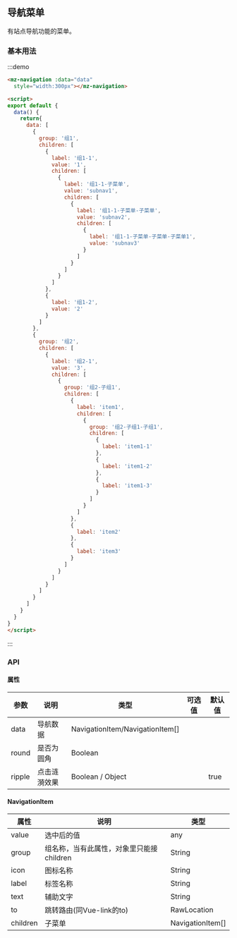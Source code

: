 ## 导航菜单

有站点导航功能的菜单。

### 基本用法
:::demo 
```html
<mz-navigation :data="data"
  style="width:300px"></mz-navigation>

<script>
export default {
  data() {
    return{
      data: [
        {
          group: '组1',
          children: [
            {
              label: '组1-1',
              value: '1',
              children: [
                {
                  label: '组1-1-子菜单',
                  value: 'subnav1',
                  children: [
                    {
                      label: '组1-1-子菜单-子菜单',
                      value: 'subnav2',
                      children: [
                        {
                          label: '组1-1-子菜单-子菜单-子菜单1',
                          value: 'subnav3'
                        }
                      ]
                    }
                  ]
                }
              ]
            },
            {
              label: '组1-2',
              value: '2'
            }
          ]
        },
        {
          group: '组2',
          children: [
            {
              label: '组2-1',
              value: '3',
              children: [
                {
                  group: '组2-子组1',
                  children: [
                    {
                      label: 'item1',
                      children: [
                        {
                          group: '组2-子组1-子组1',
                          children: [
                            {
                              label: 'item1-1'
                            },
                            {
                              label: 'item1-2'
                            },
                            {
                              label: 'item1-3'
                            }
                          ]
                        }
                      ]
                    },
                    {
                      label: 'item2'
                    },
                    {
                      label: 'item3'
                    }
                  ]
                }
              ]
            }
          ]
        }
      ]
    }
  }
}
</script>
```
:::


### API

#### 属性
| 参数 | 说明 | 类型 | 可选值 |默认值|
| --- | --- | --- | --- | --- |
|data|导航数据|NavigationItem/NavigationItem[]|||
|round|是否为圆角|Boolean|||
| ripple | 点击涟漪效果 | Boolean / Object | | true |

#### NavigationItem
|属性|说明|类型|
|---|---|---|
|value|选中后的值|any|
|group|组名称，当有此属性，对象里只能接children|String|
|icon|图标名称|String|
|label|标签名称|String|
|text|辅助文字|String|
|to|跳转路由(同Vue-link的to)|RawLocation|
|children|子菜单|NavigationItem[]|